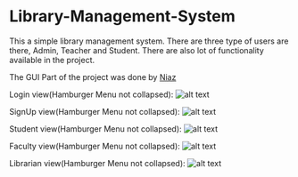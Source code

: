 # Library-Management-System
This a simple library management system. There are three type of users are there, Admin, Teacher and Student. There are also lot of functionality available in the project.

The GUI Part of the project was done by [Niaz](https://github.com/n1az)



Login view(Hamburger Menu not collapsed):
![alt text](https://github.com/hhshanto/Library-Management-System/blob/master/Login.png)

SignUp view(Hamburger Menu not collapsed):
![alt text](https://github.com/hhshanto/Library-Management-System/blob/master/Signup.png)

Student view(Hamburger Menu not collapsed):
![alt text](https://github.com/hhshanto/Library-Management-System/blob/master/Student.png)

Faculty view(Hamburger Menu not collapsed):
![alt text](https://github.com/hhshanto/Library-Management-System/blob/master/faculty.png)

Librarian view(Hamburger Menu not collapsed):
![alt text](https://github.com/hhshanto/Library-Management-System/blob/master/Admin.png)
